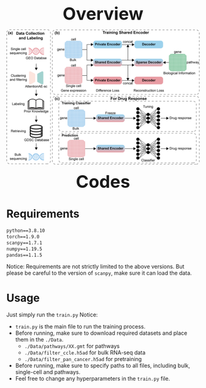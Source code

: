 <p align="center"><strong><span style="font-size:45px">Overview</span></strong></p>

![Summary of this research](/Figures/modeling.png)


<p align="center"><strong><span style="font-size:45px">Codes</span></strong></p>

# Requirements
```
python==3.8.10
torch==1.9.0
scanpy==1.7.1
numpy==1.19.5
pandas==1.1.5
```
Notice: Requirements are not strictly limited to the above versions. But please be careful to the version of `scanpy`, make sure it can load the data.

# Usage
Just simply run the `train.py`
Notice:
- `train.py` is the main file to run the training process.
- Before running, make sure to download required datasets and place them in the `./Data`.
  - `./Data/pathways/XX.gmt` for pathways
  - `./Data/filter_ccle.h5ad` for bulk RNA-seq data
  - `./Data/filter_pan_cancer.h5ad` for pretraining
- Before running, make sure to specify paths to all files, including bulk, single-cell and pathways.
- Feel free to change any hyperparameters in the `train.py` file.